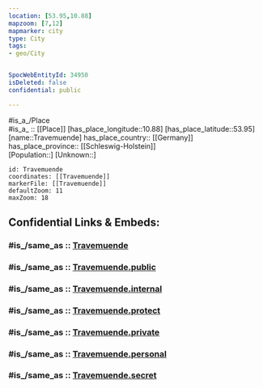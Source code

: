 ```yaml
---
location: [53.95,10.88] 
mapzoom: [7,12] 
mapmarker: city 
type: City
tags:
- geo/City


SpocWebEntityId: 34950
isDeleted: false
confidential: public

---
```

#is_a_/Place  
#is_a_ :: [[Place]] 
[has_place_longitude::10.88] 
[has_place_latitude::53.95] 
[name::Travemuende] 
has_place_country:: [[Germany]]  
has_place_province:: [[Schleswig-Holstein]]  
[Population::] 
[Unknown::] 


```leaflet
id: Travemuende
coordinates: [[Travemuende]] 
markerFile: [[Travemuende]] 
defaultZoom: 11 
maxZoom: 18
```


## Confidential Links & Embeds: 

### #is_/same_as :: [Travemuende](/_Standards/Earth/Continent/Europe/Europe~Central/Germany/Germany~West/Schleswig-Holstein/counties~SH/Lübeck/Travemuende.md) 

### #is_/same_as :: [Travemuende.public](/_public/Earth/Continent/Europe/Europe~Central/Germany/Germany~West/Schleswig-Holstein/counties~SH/Lübeck/Travemuende.public.md) 

### #is_/same_as :: [Travemuende.internal](/_internal/Earth/Continent/Europe/Europe~Central/Germany/Germany~West/Schleswig-Holstein/counties~SH/Lübeck/Travemuende.internal.md) 

### #is_/same_as :: [Travemuende.protect](/_protect/Earth/Continent/Europe/Europe~Central/Germany/Germany~West/Schleswig-Holstein/counties~SH/Lübeck/Travemuende.protect.md) 

### #is_/same_as :: [Travemuende.private](/_private/Earth/Continent/Europe/Europe~Central/Germany/Germany~West/Schleswig-Holstein/counties~SH/Lübeck/Travemuende.private.md) 

### #is_/same_as :: [Travemuende.personal](/_personal/Earth/Continent/Europe/Europe~Central/Germany/Germany~West/Schleswig-Holstein/counties~SH/Lübeck/Travemuende.personal.md) 

### #is_/same_as :: [Travemuende.secret](/_secret/Earth/Continent/Europe/Europe~Central/Germany/Germany~West/Schleswig-Holstein/counties~SH/Lübeck/Travemuende.secret.md)

